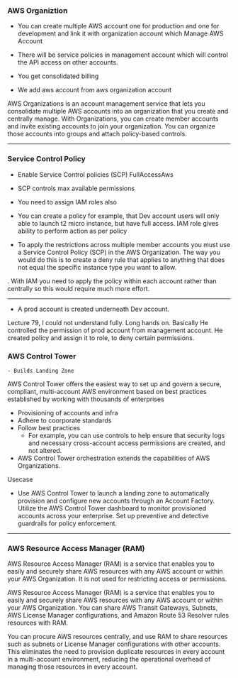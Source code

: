 ### AWS Organiztion
* You can create multiple AWS account one for production and one for development
and link it with organization account which Manage AWS Account 

* There will be service policies in management account which will control the API access on other accounts.

* You get consolidated billing


* We add aws account from aws organization account

AWS Organizations is an account management service that lets you consolidate multiple AWS accounts into an organization that you create and centrally manage. With Organizations, you can create member accounts and invite existing accounts to join your organization. You can organize those accounts into groups and attach policy-based controls.


------------------------------------------------------------------------

### Service Control Policy
* Enable Service Control policies (SCP)
    FullAccessAws

* SCP controls max available permissions

* You need to assign IAM roles also

* You can create a policy for example, that Dev account users will only able to launch t2 micro instance, but have full access. IAM role gives ability to perform action as per policy

* To apply the restrictions across multiple member accounts you must use a Service Control Policy (SCP) in the AWS Organization. The way you would do this is to create a deny rule that applies to anything that does not equal the specific instance type you want to allow.

. With IAM you need to apply the policy within each account rather than centrally so this would require much more effort.

------------------------------------------------------------------------

* A prod account is created underneath Dev account.

Lecture 79, I could not understand fully. Long hands on.
Basically He controlled the permission of prod account from management account.
He created policy and assign it to role, to deny certain permissions.

### AWS Control Tower
    - Builds Landing Zone

AWS Control Tower offers the easiest way to set up and govern a secure, compliant, multi-account AWS environment based on best practices established by working with thousands of enterprises

- Provisioning of accounts and infra
- Adhere to coorporate standards
- Follow best practices
    - For example, you can use controls to help ensure that security logs and necessary cross-account access permissions are created, and not altered.
- AWS Control Tower orchestration extends the capabilities of AWS Organizations. 

Usecase
-  Use AWS Control Tower to launch a landing zone to automatically provision and configure new accounts through an Account Factory. Utilize the AWS Control Tower dashboard to monitor provisioned accounts across your enterprise. Set up preventive and detective guardrails for policy enforcement.

------------------------------------------------------------------------


###  AWS Resource Access Manager (RAM)

 AWS Resource Access Manager (RAM) is a service that enables you to easily and securely share AWS resources with any AWS account or within your AWS Organization. It is not used for restricting access or permissions.


AWS Resource Access Manager (RAM) is a service that enables you to easily and securely share AWS resources with any AWS account or within your AWS Organization. You can share AWS Transit Gateways, Subnets, AWS License Manager configurations, and Amazon Route 53 Resolver rules resources with RAM.

You can procure AWS resources centrally, and use RAM to share resources such as subnets or License Manager configurations with other accounts. This eliminates the need to provision duplicate resources in every account in a multi-account environment, reducing the operational overhead of managing those resources in every account.

